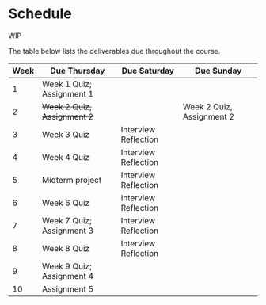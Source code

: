 # Schedule

WIP

The table below lists the deliverables due throughout the course.

| **Week** | **Due Thursday**          | **Due Saturday**     | **Due Sunday** |
|----------|---------------------------|----------------------|----------------|
| 1        | Week 1 Quiz; Assignment 1 |                      |                |
| 2        | <s>Week 2 Quiz, Assignment 2</s> |               | Week 2 Quiz, Assignment 2 |
| 3        | Week 3 Quiz               | Interview Reflection |                |
| 4        | Week 4 Quiz               | Interview Reflection |                |
| 5        | Midterm project           | Interview Reflection |                |
| 6        | Week 6 Quiz               | Interview Reflection |                |
| 7        | Week 7 Quiz; Assignment 3 | Interview Reflection |                |
| 8        | Week 8 Quiz               | Interview Reflection |                |
| 9        | Week 9 Quiz; Assignment 4 |                      |                |
| 10       | Assignment 5              |                      |                |
